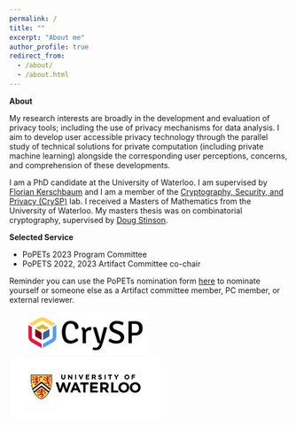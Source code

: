 ```yaml
---
permalink: /
title: ""
excerpt: "About me"
author_profile: true
redirect_from: 
  - /about/
  - /about.html
---
```


<b>About</b>

My research interests are broadly in the development and evaluation of privacy tools; including the use of privacy mechanisms for data analysis. I aim to develop user accessible privacy technology through the parallel study of technical solutions for private computation (including private machine learning) alongside the corresponding user perceptions, concerns, and comprehension of these developments. 

I am a PhD candidate at the University of Waterloo. I am supervised by [Florian Kerschbaum](https://cs.uwaterloo.ca/~fkerschb/) and I am a member of the  [Cryptography, Security, and Privacy (CrySP)](https://crysp.uwaterloo.ca/) lab.
I received a Masters of Mathematics from the University of Waterloo. My masters thesis was on combinatorial cryptography, supervised by [Doug Stinson](https://cs.uwaterloo.ca/~dstinson/).


<b>Selected Service</b>
<ul>
  <li>  PoPETs 2023 Program Committee</li>
  <li> PoPETS 2022, 2023 Artifact Committee co-chair</li>
</ul> 

Reminder you can use the PoPETs nomination form [here](https://docs.google.com/forms/d/e/1FAIpQLScxkw61ltTcpAwkVN5TSNRID-01-MNVyuW1b4FwP0rVufNdZQ/viewform) to nominate yourself or someone else as a Artifact committee member, PC member, or external reviewer. 


<img src="/files/crysp-logo-word-clearbg-blackfg.png" alt="CrySP Logo" width="225" hspace="25"> 
 
<img src="/files/UniversityOfWaterloo_logo_horiz_rgb.png" alt="Waterloo Logo" width="275">
 

